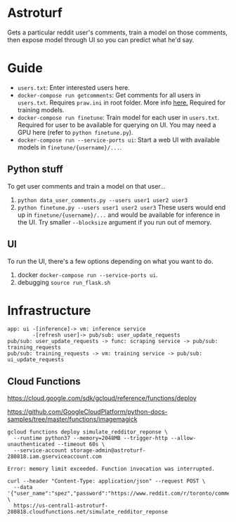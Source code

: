 # Astroturf
Gets a particular reddit user's comments, train a model on those comments, then expose model through UI so you can predict what he'd say.

# Guide
- `users.txt`: Enter interested users here.
- `docker-compose run getcomments`: Get comments for all users in `users.txt`. Requires `praw.ini` in root folder. More info [here.](https://praw.readthedocs.io/en/latest/getting_started/configuration/prawini.html) Required for training models.
- `docker-compose run finetune`: Train model for each user in `users.txt`. Required for user to be available for querying on UI. You may need a GPU here (refer to `python finetune.py`).
- `docker-compose run --service-ports ui`: Start a web UI with available models in `finetune/{username}/...`.

## Python stuff
To get user comments and train a model on that user...
1. `python data_user_comments.py --users user1 user2 user3`
2. `python finetune.py --users user1 user2 user3`
These users would end up in `finetune/{username}/...` and would be available for inference in the UI. Try smaller `--blocksize` argument if you run out of memory.

## UI
To run the UI, there's a few options depending on what you want to do.
1. docker `docker-compose run --service-ports ui`.
2. debugging `source run_flask.sh`


# Infrastructure
```
app: ui -[inference]-> vm: inference service
        -[refresh user]-> pub/sub: user_update_requests
pub/sub: user_update_requests -> func: scraping service -> pub/sub: training_requests 
pub/sub: training_requests -> vm: training service -> pub/sub: ui_update_requests
```

## Cloud Functions
https://cloud.google.com/sdk/gcloud/reference/functions/deploy

https://github.com/GoogleCloudPlatform/python-docs-samples/tree/master/functions/imagemagick

```
gcloud functions deploy simulate_redditor_reponse \
  --runtime python37 --memory=2048MB --trigger-http --allow-unauthenticated --timeout 60s \
  --service-account storage-admin@astroturf-280818.iam.gserviceaccount.com
```

```
Error: memory limit exceeded. Function invocation was interrupted.

curl --header "Content-Type: application/json" --request POST \
  --data '{"user_name":"spez","password":"https://www.reddit.com/r/toronto/comments/hkjyjn/city_issues_trespassing_orders_to_demonstrators/fwt4ifw"}' \
  https://us-central1-astroturf-280818.cloudfunctions.net/simulate_redditor_reponse
```

